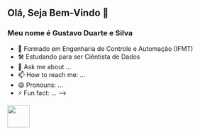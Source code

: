 ## Olá, Seja Bem-Vindo 👋
### Meu nome é Gustavo Duarte e Silva

- 🔭 Formado em Engenharia de Controle e Automação (IFMT)
- 🛠️ Estudando para ser Ciêntista de Dados 
- 💬 Ask me about ...
- 📫 How to reach me: ...
- 😄 Pronouns: ...
- ⚡ Fun fact: ...
-->

<img height=50cm src="https://cdn.jsdelivr.net/gh/devicons/devicon/icons/labview/labview-original-wordmark.svg" />


